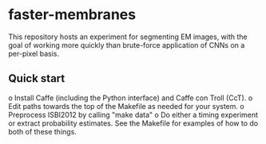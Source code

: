 # faster-membranes
This repository hosts an experiment for segmenting EM images, with the goal of working more quickly than brute-force application of CNNs on a per-pixel basis.

## Quick start

o  Install Caffe (including the Python interface) and Caffe con Troll (CcT).
o  Edit paths towards the top of the Makefile as needed for your system.
o  Preprocess ISBI2012 by calling "make data"
o  Do either a timing experiment or extract probability estimates.  See
   the Makefile for examples of how to do both of these things.
